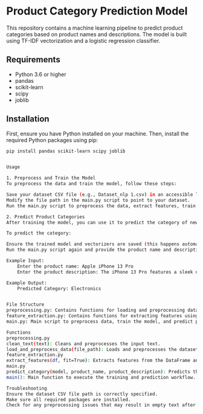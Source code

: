 # Product Category Prediction Model

This repository contains a machine learning pipeline to predict product categories based on product names and descriptions. The model is built using TF-IDF vectorization and a logistic regression classifier.

## Requirements

- Python 3.6 or higher
- pandas
- scikit-learn
- scipy
- joblib

## Installation

First, ensure you have Python installed on your machine. Then, install the required Python packages using pip:

```sh
pip install pandas scikit-learn scipy joblib


Usage

1. Preprocess and Train the Model
To preprocess the data and train the model, follow these steps:

Save your dataset CSV file (e.g., Dataset_nlp 1.csv) in an accessible location.
Modify the file path in the main.py script to point to your dataset.
Run the main.py script to preprocess the data, extract features, train the model, and save the vectorizers and model to disk.

2. Predict Product Categories
After training the model, you can use it to predict the category of new products. The main.py script also includes functionality for predicting the category of a single product based on its name and description.

To predict the category:

Ensure the trained model and vectorizers are saved (this happens automatically after running the training phase).
Run the main.py script again and provide the product name and description when prompted

Example Input:
    Enter the product name: Apple iPhone 13 Pro
    Enter the product description: The iPhone 13 Pro features a sleek design with a durable ceramic shield. It comes with a powerful A15 Bionic chip and a Pro camera system for advanced photography. Enjoy the Super Retina XDR display and long-lasting battery life.

Example Output: 
    Predicted Category: Electronics


File Structure
preprocessing.py: Contains functions for loading and preprocessing data.
feature_extraction.py: Contains functions for extracting features using TF-IDF vectorization.
main.py: Main script to preprocess data, train the model, and predict product categories.

Functions
preprocessing.py
clean_text(text): Cleans and preprocesses the input text.
load_and_preprocess_data(file_path): Loads and preprocesses the dataset from the given file path.
feature_extraction.py
extract_features(df, fit=True): Extracts features from the DataFrame and fits vectorizers if fit=True. Otherwise, transforms using pre-fitted vectorizers.
main.py
predict_category(model, product_name, product_description): Predicts the category of a product based on its name and description.
main(): Main function to execute the training and prediction workflow.

Troubleshooting
Ensure the dataset CSV file path is correctly specified.
Make sure all required packages are installed.
Check for any preprocessing issues that may result in empty text after cleaning.    

